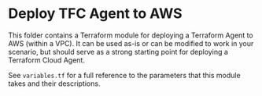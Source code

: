 # Deploy TFC Agent to AWS

This folder contains a Terraform module for deploying a Terraform Agent to AWS
(within a VPC). It can be used as-is or can be modified to work in your
scenario, but should serve as a strong starting point for deploying a Terraform Cloud Agent.

See `variables.tf` for a full reference to the parameters that this module
takes and their descriptions.
